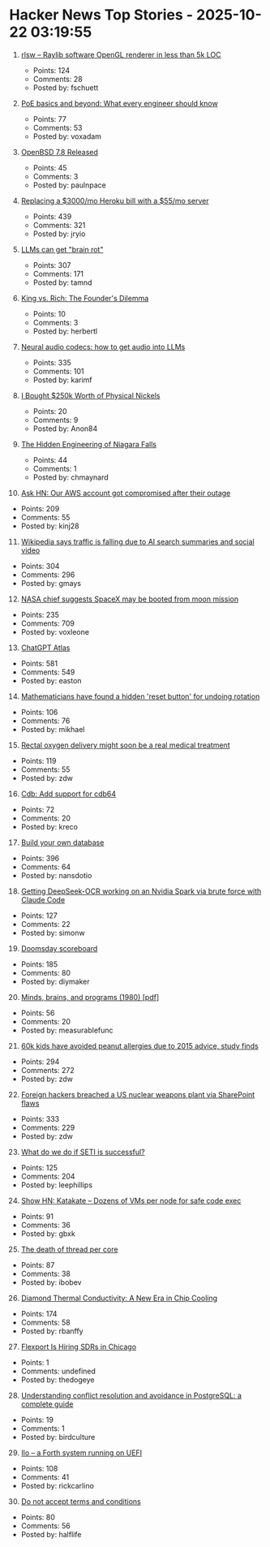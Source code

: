 # Hacker News Top Stories - 2025-10-22 03:19:55

1. [rlsw – Raylib software OpenGL renderer in less than 5k LOC](https://github.com/raysan5/raylib/blob/master/src/external/rlsw.h)
   - Points: 124
   - Comments: 28
   - Posted by: fschuett

2. [PoE basics and beyond: What every engineer should know](https://www.edn.com/poe-basics-and-beyond-what-every-engineer-should-know/)
   - Points: 77
   - Comments: 53
   - Posted by: voxadam

3. [OpenBSD 7.8 Released](https://cdn.openbsd.org/pub/OpenBSD/7.8/ANNOUNCEMENT)
   - Points: 45
   - Comments: 3
   - Posted by: paulnpace

4. [Replacing a $3000/mo Heroku bill with a $55/mo server](https://disco.cloud/blog/how-idealistorg-replaced-a-3000mo-heroku-bill-with-a-55-server/)
   - Points: 439
   - Comments: 321
   - Posted by: jryio

5. [LLMs can get "brain rot"](https://llm-brain-rot.github.io/)
   - Points: 307
   - Comments: 171
   - Posted by: tamnd

6. [King vs. Rich: The Founder's Dilemma](https://thevcedge.substack.com/p/king-vs-rich-the-founders-dilemma)
   - Points: 10
   - Comments: 3
   - Posted by: herbertl

7. [Neural audio codecs: how to get audio into LLMs](https://kyutai.org/next/codec-explainer)
   - Points: 335
   - Comments: 101
   - Posted by: karimf

8. [I Bought $250k Worth of Physical Nickels](https://twitter.com/opinioncasino/status/1980038177785000114)
   - Points: 20
   - Comments: 9
   - Posted by: Anon84

9. [The Hidden Engineering of Niagara Falls](https://practical.engineering/blog/2025/10/21/the-hidden-engineering-of-niagara-falls)
   - Points: 44
   - Comments: 1
   - Posted by: chmaynard

10. [Ask HN: Our AWS account got compromised after their outage](undefined)
   - Points: 209
   - Comments: 55
   - Posted by: kinj28

11. [Wikipedia says traffic is falling due to AI search summaries and social video](https://techcrunch.com/2025/10/18/wikipedia-says-traffic-is-falling-due-to-ai-search-summaries-and-social-video/)
   - Points: 304
   - Comments: 296
   - Posted by: gmays

12. [NASA chief suggests SpaceX may be booted from moon mission](https://www.cnn.com/2025/10/20/science/nasa-spacex-moon-landing-contract-sean-duffy)
   - Points: 235
   - Comments: 709
   - Posted by: voxleone

13. [ChatGPT Atlas](https://chatgpt.com/atlas)
   - Points: 581
   - Comments: 549
   - Posted by: easton

14. [Mathematicians have found a hidden 'reset button' for undoing rotation](https://www.newscientist.com/article/2499647-mathematicians-have-found-a-hidden-reset-button-for-undoing-rotation/)
   - Points: 106
   - Comments: 76
   - Posted by: mikhael

15. [Rectal oxygen delivery might soon be a real medical treatment](https://arstechnica.com/science/2025/10/butt-breathing-might-soon-be-a-real-medical-treatment/)
   - Points: 119
   - Comments: 55
   - Posted by: zdw

16. [Cdb: Add support for cdb64](https://cdb.cr.yp.to/download.html)
   - Points: 72
   - Comments: 20
   - Posted by: kreco

17. [Build your own database](https://www.nan.fyi/database)
   - Points: 396
   - Comments: 64
   - Posted by: nansdotio

18. [Getting DeepSeek-OCR working on an Nvidia Spark via brute force with Claude Code](https://simonwillison.net/2025/Oct/20/deepseek-ocr-claude-code/)
   - Points: 127
   - Comments: 22
   - Posted by: simonw

19. [Doomsday scoreboard](https://doomsday.march1studios.com/)
   - Points: 185
   - Comments: 80
   - Posted by: diymaker

20. [Minds, brains, and programs (1980) [pdf]](https://home.csulb.edu/~cwallis/382/readings/482/searle.minds.brains.programs.bbs.1980.pdf)
   - Points: 56
   - Comments: 20
   - Posted by: measurablefunc

21. [60k kids have avoided peanut allergies due to 2015 advice, study finds](https://www.cbsnews.com/news/peanut-allergies-60000-kids-avoided-2015-advice/)
   - Points: 294
   - Comments: 272
   - Posted by: zdw

22. [Foreign hackers breached a US nuclear weapons plant via SharePoint flaws](https://www.csoonline.com/article/4074962/foreign-hackers-breached-a-us-nuclear-weapons-plant-via-sharepoint-flaws.html)
   - Points: 333
   - Comments: 229
   - Posted by: zdw

23. [What do we do if SETI is successful?](https://www.universetoday.com/articles/what-do-we-do-if-seti-is-successful)
   - Points: 125
   - Comments: 204
   - Posted by: leephillips

24. [Show HN: Katakate – Dozens of VMs per node for safe code exec](https://github.com/Katakate/k7)
   - Points: 91
   - Comments: 36
   - Posted by: gbxk

25. [The death of thread per core](https://buttondown.com/jaffray/archive/the-death-of-thread-per-core/)
   - Points: 87
   - Comments: 38
   - Posted by: ibobev

26. [Diamond Thermal Conductivity: A New Era in Chip Cooling](https://spectrum.ieee.org/diamond-thermal-conductivity)
   - Points: 174
   - Comments: 58
   - Posted by: rbanffy

27. [Flexport Is Hiring SDRs in Chicago](https://job-boards.greenhouse.io/flexport/jobs/5690976?gh_jid=5690976)
   - Points: 1
   - Comments: undefined
   - Posted by: thedogeye

28. [Understanding conflict resolution and avoidance in PostgreSQL: a complete guide](https://www.pgedge.com/blog/living-on-the-edge)
   - Points: 19
   - Comments: 1
   - Posted by: birdculture

29. [Ilo – a Forth system running on UEFI](https://asciinema.org/a/Lbxa2w9R5IbaJqW3INqVrbX8E)
   - Points: 108
   - Comments: 41
   - Posted by: rickcarlino

30. [Do not accept terms and conditions](https://www.termsandconditions.game/)
   - Points: 80
   - Comments: 56
   - Posted by: halflife

